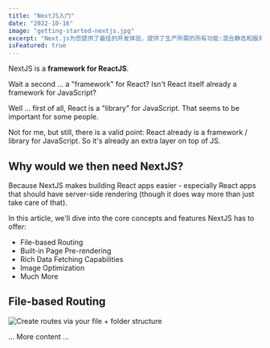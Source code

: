 ```yaml
---
title: "NextJS入门"
date: "2022-10-16"
image: "getting-started-nextjs.jpg"
excerpt: "Next.js为您提供了最佳的开发体验，提供了生产所需的所有功能:混合静态和服务器呈现，TypeScript支持，智能捆绑，路由预抓取等等。不需要配置。"
isFeatured: true
---
```


NextJS is a **framework for ReactJS**.

Wait a second ... a "framework" for React? Isn't React itself already a framework for JavaScript?

Well ... first of all, React is a "library" for JavaScript. That seems to be important for some people.

Not for me, but still, there is a valid point: React already is a framework / library for JavaScript. So it's already an extra layer on top of JS.

## Why would we then need NextJS?

Because NextJS makes building React apps easier - especially React apps that should have server-side rendering (though it does way more than just take care of that).

In this article, we'll dive into the core concepts and features NextJS has to offer:

- File-based Routing
- Built-in Page Pre-rendering
- Rich Data Fetching Capabilities
- Image Optimization
- Much More

## File-based Routing

![Create routes via your file + folder structure](nextjs-file-based-routing.png)

... More content ...
